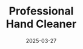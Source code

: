 ---
type: product
layout: product
date: 2025-03-27
sitemap:
  priority: 1
  changefreq: "weekly"

# SEO metadata
seoTitleSuffix: "Industrial Strength Hand Cleaner Near Me"
seoDescription: >-
  Discover Professional Hand Cleaner from Nutcracker Pro, perfect for Kentucky mechanics and dealerships. Tough on grease, gentle on skin with fast shipping across Kentucky.

# Page content
title: "Professional <br> **Hand Cleaner**"
titlePrefix: "Kentucky’s Top Choice for"
description: >-
  Get Professional Hand Cleaner for Kentucky auto shops and dealerships. This non-solvent soap tackles tough grime while conditioning hands. Fast delivery and bulk options available.

# benefitsContent
benefitsImages:
  - image: /images/handcleaner/product-despencer.jpg
    alt: "Professional Hand Cleaner Dispenser for Kentucky Shops"
  - image: /images/handcleaner/product-details.jpg
    alt: "Professional Hand Cleaner Variants for Mechanics"

benefitsBlocks:
  - title: "Kentucky Mechanics’ Favorite Cleaner"
    text: >-
      Professional Hand Cleaner is built for Kentucky auto shops. It cuts through grease and oil fast, making it a top pick for mechanics and service centers needing reliable supplies.
  - title: "Gentle on Hardworking Hands"
    text: >-
      With emollients, this soap keeps hands soft even after repeated washes. Perfect for Kentucky technicians who need skin-friendly mechanic supplies every day.
  - title: "Eco-Friendly for Kentucky Shops"
    text: >-
      Made with walnut shell scrubbers, this cleaner is green and effective. Kentucky auto repair shops love its biodegradable power for sustainable garage supplies.
  - title: "Tackles All Grime Types"
    text: >-
      From oil to paint, Professional Hand Cleaner handles it all. Ideal for Kentucky dealerships, body shops, and industrial sites needing versatile cleaning solutions.
  - title: "No Slippery Residue"
    text: >-
      This non-greasy formula lets Kentucky mechanics get back to work fast. A must-have for busy service bays and automotive workshops across the state.
  - title: "Big Savings for Kentucky Garages"
    text: >-
      Concentrated to last, this soap cuts usage by 75%. Kentucky service managers save big on bulk shop supplies with this cost-saving solution.
  - title: "Fast Shipping to Kentucky"
    text: >-
      Need mechanic tools fast? Professional Hand Cleaner ships quick to Kentucky, keeping your auto shop stocked with high-performance supplies.
  - title: "Perfect for Dealership Use"
    text: >-
      Kentucky car dealerships trust this soap for its heavy-duty cleaning. It’s a staple in service centers needing professional-grade auto supplies daily.
  - title: "Supports Local Safety Standards"
    text: >-
      Meet Kentucky safety needs with this gentle, effective cleaner. It’s a top choice for technician safety equipment and shop PPE suppliers statewide.

# testimonials section
testimonials:
  items:
    - name: "Jake"
      text: >-
        This soap’s a game changer for my auto shop. Gets grease off quick and doesn’t dry my hands out. Way better price than what I used before too.
    - name: "Tina"
      text: >-
        My crew loves it. We’re in Kentucky fixing cars all day, and this soap cleans up fast without that nasty residue. Shipping’s quick, which is a big plus.
    - name: "Ronnie"
      text: >-
        Been using Professional Hand Cleaner for months. I’m a diesel guy, and it’s the only soap that works without scrubbing forever. Worth every cent.
    - name: "Shelly"
      text: >-
        Best cleaner for our Kentucky dealership. Hands stay soft, and it smells good too. Keeps us stocked up without breaking the bank on supplies.
    - name: "Carlos"
      text: >-
        Works like a charm on grime and paint. I run a body shoph, and this soap’s a lifesaver. No greasy feel, just clean hands fast.
    - name: "Pat"
      text: >-
        Love how it cleans without harsh stuff. My Kentucky garage uses it daily, and it lasts forever. Great for keeping costs down on shop gear.
    - name: "Lori"
      text: >-
        My husband’s a mechanic in Kentucky. He says this soap’s the best for oil and dirt. Hands don’t crack anymore, and it ships fast to us.
    - name: "Eddie"
      text: >-
        Top-notch soap for my service bay. Cuts through grease easy and keeps my hands good. A little goes a long way with this stuff.
    - name: "Kim"
      text: >-
        We’re a busy shop in Kentucky, and this cleaner’s perfect. Tough on grime, easy on skin, and the bulk option saves us a ton. Highly recommend it.

# FAQ section
faq:
  questions:
    - question: "What can Professional Hand Cleaner remove?"
      answer: >-
        This soap takes on grease, oil, ink, paint, tar, and glue. Mechanics and dealerships rely on its heavy-duty power for all kinds of grime.
    - question: "Is it safe for sensitive skin?"
      answer: >-
        Yes, it’s packed with conditioners to keep skin soft. Technicians with sensitive hands use it daily without irritation or dryness.
    - question: "Can it work beyond auto shops?"
      answer: >-
        Sure can. Kentucky construction and manufacturing crews use Professional Hand Cleaner for its versatile, industrial-strength cleaning power.
    - question: "Does it have added scents or colors?"
      answer: >-
        Nope, it’s dye-free and fragrance-free. Auto shops get a natural, safe clean with this eco-friendly mechanic supply.
    - question: "Why use walnut shell scrubbers?"
      answer: >-
        They’re biodegradable and gentle, unlike synthetic stuff. Kentucky garages love them for eco-friendly cleaning that’s tough on grime.
    - question: "How’s it better than harsh soaps?"
      answer: >-
        No harsh chemicals means less dryness and safer use. Service centers save on health costs with this skin-friendly cleaner.
    - question: "Is it good for bulk orders?"
      answer: >-
        Absolutely, its concentrated formula lasts longer. Kentucky dealerships order in bulk for cost-saving auto shop supplies.
    - question: "How fast does it ship to Kentucky?"
      answer: >-
        Ships quick to Kentucky auto shops and service centers. You’ll have your mechanic supplies and garage consumables in no time.
    - question: "Good for Kentucky dealerships?"
      answer: >-
        Absolutely. Kentucky dealerships trust its bulk value and cleaning power. It’s perfect for high-volume service bays needing reliable gear.

---